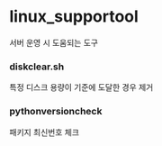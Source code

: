 # linux_supportool
서버 운영 시 도움되는 도구





### diskclear.sh
특정 디스크 용량이 기준에 도달한 경우 제거




### pythonversioncheck
패키지 최신번호 체크
